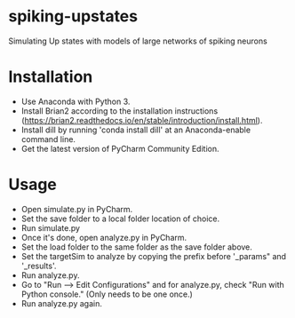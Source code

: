 # spiking-upstates

 Simulating Up states with models of large networks of spiking neurons

# Installation

- Use Anaconda with Python 3.
- Install Brian2 according to the installation instructions (https://brian2.readthedocs.io/en/stable/introduction/install.html).
- Install dill by running 'conda install dill' at an Anaconda-enable command line.
- Get the latest version of PyCharm Community Edition.

# Usage

- Open simulate.py in PyCharm.
- Set the save folder to a local folder location of choice.
- Run simulate.py
- Once it's done, open analyze.py in PyCharm.
- Set the load folder to the same folder as the save folder above.
- Set the targetSim to analyze by copying the prefix before '_params" and '_results'.
- Run analyze.py.
- Go to "Run --> Edit Configurations" and for analyze.py, check "Run with Python console." (Only needs to be one once.)
- Run analyze.py again.
